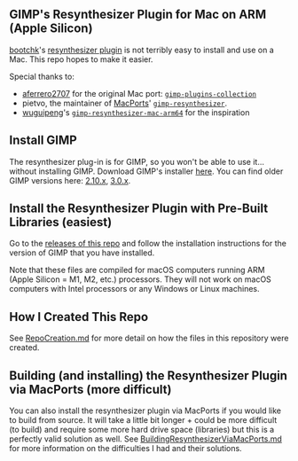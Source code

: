 ## GIMP's Resynthesizer Plugin for Mac on ARM (Apple Silicon)
[bootchk](https://github.com/bootchk)'s [resynthesizer plugin](https://github.com/bootchk/resynthesizer) is not terribly easy to install and use on a Mac. This repo hopes to make it easier.

Special thanks to:
- [aferrero2707](https://github.com/aferrero2707) for the original Mac port: [`gimp-plugins-collection`](https://github.com/aferrero2707/gimp-plugins-collection)
- pietvo, the maintainer of [MacPorts](https://ports.macports.org/)' [`gimp-resynthesizer`](https://ports.macports.org/port/gimp-resynthesizer/).
- [wuguipeng](https://github.com/wuguipeng)'s [`gimp-resynthesizer-mac-arm64`](https://github.com/wuguipeng/gimp-resynthesizer-mac-arm64) for the inspiration

## Install GIMP
The resynthesizer plug-in is for GIMP, so you won't be able to use it... without installing GIMP. Download GIMP's installer [here](https://www.gimp.org/downloads/). You can find older GIMP versions here: [2.10.x](https://download.gimp.org/gimp/v2.10/macos/?C=M&O=D), [3.0.x](https://download.gimp.org/gimp/v3.0/macos/?C=M&O=D).

## Install the Resynthesizer Plugin with Pre-Built Libraries (easiest)
Go to the [releases of this repo](https://github.com/mattpopovich/GIMP-Resynthesizer-for-Mac-on-ARM/releases) and follow the installation instructions for the version of GIMP that you have installed.

Note that these files are compiled for macOS computers running ARM (Apple Silicon = M1, M2, etc.) processors. They will not work on macOS computers with Intel processors or any Windows or Linux machines.

## How I Created This Repo
See [RepoCreation.md](/RepoCreation.md) for more detail on how the files in this repository were created.

## Building (and installing) the Resynthesizer Plugin via MacPorts (more difficult)
You can also install the resynthesizer plugin via MacPorts if you would like to build from source. It will take a little bit longer + could be more difficult (to build) and require some more hard drive space (libraries) but this is a perfectly valid solution as well. See [BuildingResynthesizerViaMacPorts.md](/BuildingResynthesizerViaMacPorts.md) for more information on the difficulties I had and their solutions.
